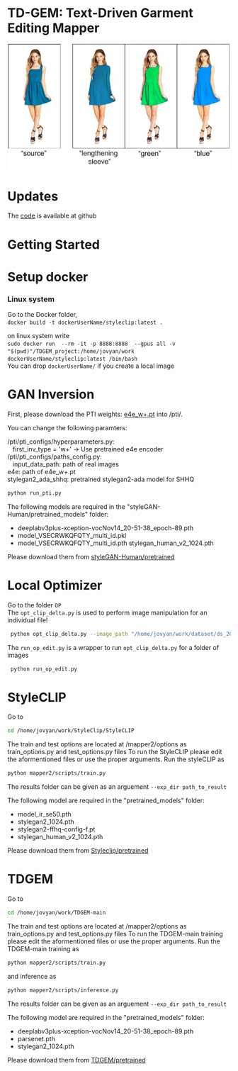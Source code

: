 # TD-GEM: Text-Driven Garment Editing Mapper
![plot](./util/front_sample1.jpg)

# Updates
The [code](https://github.com/resa-git/TDGEM) is available at github

# Getting Started

# Setup docker 
### Linux system
Go to the Docker folder, <br/> 
`docker build -t dockerUserName/styleclip:latest .` <br/>

on linux system write <br/>
`sudo docker run  --rm -it -p 8888:8888  --gpus all -v "$(pwd)"/TDGEM_project:/home/jovyan/work dockerUserName/styleclip:latest /bin/bash` <br/>
You can drop `dockerUserName/` if you create a local image
# GAN Inversion
First, please download the PTI weights: [e4e_w+.pt](https://drive.google.com/file/d/1NUfSJqLhsrU7c9PwAtlZ9xtrxhzS_6tu/view?usp=sharing) into /pti/.

You can change the following paramters:<br/>

/pti/pti_configs/hyperparameters.py: <br/>
&nbsp;&nbsp;  first_inv_type = 'w+' -> Use pretrained e4e encoder <br/>
/pti/pti_configs/paths_config.py: <br/>
&nbsp;&nbsp;  input_data_path: path of real images<br/>
e4e: path of e4e_w+.pt<br/>
stylegan2_ada_shhq: pretrained stylegan2-ada model for SHHQ<br/>
```sh
python run_pti.py
```

The following models are required in the "styleGAN-Human/pretrained_models" folder:
* deeplabv3plus-xception-vocNov14_20-51-38_epoch-89.pth
* model_VSECRWKQFQTY_multi_id.pkl
* model_VSECRWKQFQTY_multi_id.pth  stylegan_human_v2_1024.pth

Please download them from [styleGAN-Human/pretrained](https://kth-my.sharepoint.com/personal/sanazsab_ug_kth_se/_layouts/15/onedrive.aspx?id=%2Fpersonal%2Fsanazsab%5Fug%5Fkth%5Fse%2FDocuments%2FPre%2Dtrained%20Model&ga=1)

# Local Optimizer
Go to the folder `OP`  
The `opt_clip_delta.py` is used to perform image manipulation for an individual file!  
 
 
```bash
 python opt_clip_delta.py --image_path "/home/jovyan/work/dataset/ds_200" --base_path "/home/jovyan/work/styleGAN-Human/outputs/ds_200" --results_dir "/home/jovyan/work/results/Op" 
```
 
The `run_op_edit.py` is a wrapper to run `opt_clip_delta.py` for a folder of images
 
```bash
 python run_op_edit.py
```

# StyleCLIP
Go to
```sh
cd /home/jovyan/work/StyleClip/StyleCLIP
```
 The train and test options are located at /mapper2/options as train_options.py and test_options.py files
 To run the StyleCLIP please edit the aformentioned files or use the proper arguments. 
 Run the styleCLIP as
```sh
python mapper2/scripts/train.py
```
The results folder can be given as an arguement `--exp_dir path_to_result`


The following model are required in the "pretrained_models" folder:
* model_ir_se50.pth
* stylegan2_1024.pth
* stylegan2-ffhq-config-f.pt
* stylegan_human_v2_1024.pth

Please download them from [Styleclip/pretrained](https://kth-my.sharepoint.com/personal/sanazsab_ug_kth_se/_layouts/15/onedrive.aspx?id=%2Fpersonal%2Fsanazsab%5Fug%5Fkth%5Fse%2FDocuments%2FPre%2Dtrained%20Model&ga=1)

# TDGEM
 Go to
```sh
cd /home/jovyan/work/TDGEM-main
```
 The train and test options are located at /mapper2/options as train_options.py and test_options.py files
 To run the TDGEM-main training please edit the aformentioned files or use the proper arguments. 
 Run the TDGEM-main training as
```sh
python mapper2/scripts/train.py
```
and 
inference as
```sh
python mapper2/scripts/inference.py
```
The results folder can be given as an arguement `--exp_dir path_to_result`


The following model are required in the "pretrained_models" folder:
* deeplabv3plus-xception-vocNov14_20-51-38_epoch-89.pth
* parsenet.pth
* stylegan2_1024.pth

Please download them from [TDGEM/pretrained](https://kth-my.sharepoint.com/personal/sanazsab_ug_kth_se/_layouts/15/onedrive.aspx?id=%2Fpersonal%2Fsanazsab%5Fug%5Fkth%5Fse%2FDocuments%2FPre%2Dtrained%20Model&ga=1)

